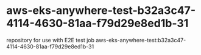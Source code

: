 # aws-eks-anywhere-test-b32a3c47-4114-4630-81aa-f79d29e8ed1b-31
repository for use with E2E test job aws-eks-anywhere-test:b32a3c47-4114-4630-81aa-f79d29e8ed1b-31

